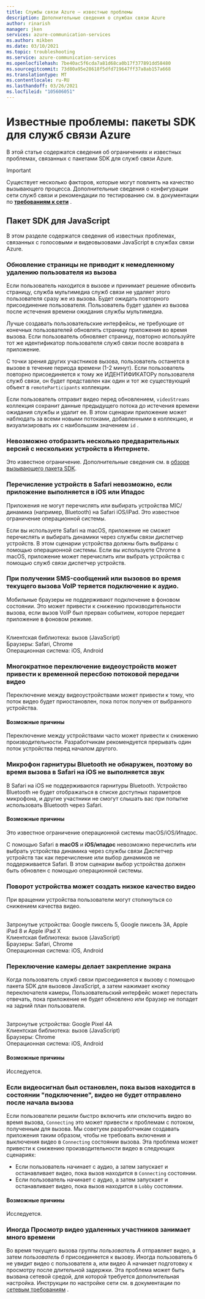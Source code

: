 ```yaml
---
title: Службы связи Azure — известные проблемы
description: Дополнительные сведения о службах связи Azure
author: rinarish
manager: jken
services: azure-communication-services
ms.author: mikben
ms.date: 03/10/2021
ms.topic: troubleshooting
ms.service: azure-communication-services
ms.openlocfilehash: 7be40ac5f6cda7a81d68ca0b17f377891dd58480
ms.sourcegitcommit: 73d80a95e28618f5dfd719647ff37a8ab157a668
ms.translationtype: MT
ms.contentlocale: ru-RU
ms.lasthandoff: 03/26/2021
ms.locfileid: "105606051"
---
```

# <a name="known-issues-azure-communication-services-sdks"></a>Известные проблемы: пакеты SDK для служб связи Azure
В этой статье содержатся сведения об ограничениях и известных проблемах, связанных с пакетами SDK для служб связи Azure.

> [!IMPORTANT]
> Существует несколько факторов, которые могут повлиять на качество вызывающего процесса. Дополнительные сведения о конфигурации сети служб связи и рекомендации по тестированию см. в документации по **[требованиям к сети](https://docs.microsoft.com/azure/communication-services/concepts/voice-video-calling/network-requirements)** .


## <a name="javascript-sdk"></a>Пакет SDK для JavaScript

В этом разделе содержатся сведения об известных проблемах, связанных с голосовыми и видеовызовами JavaScript в службах связи Azure.

### <a name="refreshing-a-page-doesnt-immediately-remove-the-user-from-their-call"></a>Обновление страницы не приводит к немедленному удалению пользователя из вызова

Если пользователь находится в вызове и принимает решение обновить страницу, служба мультимедиа служб связи не удаляет этого пользователя сразу же из вызова. Будет ожидать повторного присоединение пользователя. Пользователь будет удален из вызова после истечения времени ожидания службы мультимедиа.

Лучше создавать пользовательские интерфейсы, не требующие от конечных пользователей обновлять страницу приложения во время вызова. Если пользователь обновляет страницу, повторно используйте тот же идентификатор пользователя служб связи после возврата в приложение.

С точки зрения других участников вызова, пользователь останется в вызове в течение периода времени (1-2 минут). Если пользователь повторно присоединяется к тому же ИДЕНТИФИКАТОРу пользователя служб связи, он будет представлен как один и тот же существующий объект в `remoteParticipants` коллекции.

Если пользователь отправит видео перед обновлением, `videoStreams` коллекция сохранит данные предыдущего потока до истечения времени ожидания службы и удалит ее. В этом сценарии приложение может наблюдать за всеми новыми потоками, добавленными в коллекцию, и визуализировать их с наибольшим значением `id` . 


### <a name="its-not-possible-to-render-multiple-previews-from-multiple-devices-on-web"></a>Невозможно отобразить несколько предварительных версий с нескольких устройств в Интернете.
Это известное ограничение. Дополнительные сведения см. в [обзоре вызывающего пакета SDK](https://docs.microsoft.com/azure/communication-services/concepts/voice-video-calling/calling-sdk-features).

### <a name="enumerating-devices-isnt-possible-in-safari-when-the-application-runs-on-ios-or-ipados"></a>Перечисление устройств в Safari невозможно, если приложение выполняется в iOS или Ипадос

Приложения не могут перечислять или выбирать устройства MIC/динамика (например, Bluetooth) на Safari iOS/iPad. Это известное ограничение операционной системы.

Если вы используете Safari на macOS, приложение не сможет перечислять и выбирать динамики через службы связи диспетчер устройств. В этом сценарии устройства должны быть выбраны с помощью операционной системы. Если вы используете Chrome в macOS, приложение может перечислить или выбрать устройства с помощью служб связи диспетчер устройств.

### <a name="audio-connectivity-is-lost-when-receiving-sms-messages-or-calls-during-an-ongoing-voip-call"></a>При получении SMS-сообщений или вызовов во время текущего вызова VoIP теряется подключение к аудио.
Мобильные браузеры не поддерживают подключение в фоновом состоянии. Это может привести к снижению производительности вызова, если вызов VoIP был прерван событием, которое передает приложение в фоновом режиме.

<br/>Клиентская библиотека: вызов (JavaScript)
<br/>Браузеры: Safari, Chrome
<br/>Операционная система: iOS, Android

### <a name="repeatedly-switching-video-devices-may-cause-video-streaming-to-temporarily-stop"></a>Многократное переключение видеоустройств может привести к временной пересбою потоковой передачи видео

Переключение между видеоустройствами может привести к тому, что поток видео будет приостановлен, пока поток получен от выбранного устройства.

#### <a name="possible-causes"></a>Возможные причины
Переключение между устройствами часто может привести к снижению производительности. Разработчикам рекомендуется прерывать один поток устройства перед началом другого.

### <a name="bluetooth-headset-microphone-is-not-detected-therefore-is-not-audible-during-the-call-on-safari-on-ios"></a>Микрофон гарнитуры Bluetooth не обнаружен, поэтому во время вызова в Safari на iOS не выполняется звук
В Safari на iOS не поддерживаются гарнитуры Bluetooth. Устройство Bluetooth не будет отображаться в списке доступных параметров микрофона, и другие участники не смогут слышать вас при попытке использовать Bluetooth через Safari.

#### <a name="possible-causes"></a>Возможные причины
Это известное ограничение операционной системы macOS/iOS/Ипадос. 

С помощью Safari в **macOS** и **iOS/ипадос** невозможно перечислить или выбрать устройства динамика через службы связи Диспетчер устройств так как перечисление или выбор динамиков не поддерживается Safari. В этом сценарии выбор устройства должен быть обновлен с помощью операционной системы.

### <a name="rotation-of-a-device-can-create-poor-video-quality"></a>Поворот устройства может создать низкое качество видео
При вращении устройства пользователи могут столкнуться со снижением качества видео.

<br/>Затронутые устройства: Google пиксель 5, Google пиксель 3A, Apple iPad 8 и Apple iPad X
<br/>Клиентская библиотека: вызов (JavaScript)
<br/>Браузеры: Safari, Chrome
<br/>Операционная система: iOS, Android


### <a name="camera-switching-makes-the-screen-freeze"></a>Переключение камеры делает закрепление экрана 
Когда пользователь служб связи присоединяется к вызову с помощью пакета SDK для вызовов JavaScript, а затем нажимает кнопку переключателя камеры, Пользовательский интерфейс может перестать отвечать, пока приложение не будет обновлено или браузер не попадет на задний план пользователя.

<br/>Затронутые устройства: Google Pixel 4A
<br/>Клиентская библиотека: вызов (JavaScript)
<br/>Браузеры: Chrome
<br/>Операционная система: iOS, Android


#### <a name="possible-causes"></a>Возможные причины
Исследуется.

### <a name="if-the-video-signal-was-stopped-while-the-call-is-in-connecting-state-the-video-will-not-be-sent-after-the-call-started"></a>Если видеосигнал был остановлен, пока вызов находится в состоянии "подключение", видео не будет отправлено после начала вызова 
Если пользователи решили быстро включить или отключить видео во время вызова, `Connecting` это может привести к проблемам с потоком, полученным для вызова. Мы советуем разработчикам создавать приложения таким образом, чтобы не требовать включения и выключения видео в `Connecting` состоянии вызова. Эта проблема может привести к снижению производительности видео в следующих сценариях:

 - Если пользователь начинает с аудио, а затем запускает и останавливает видео, пока вызов находится в `Connecting` состоянии.
 - Если пользователь начинает с аудио, а затем запускает и останавливает видео, пока вызов находится в `Lobby` состоянии.


#### <a name="possible-causes"></a>Возможные причины
Исследуется.

###  <a name="sometimes-it-takes-a-long-time-to-render-remote-participant-videos"></a>Иногда Просмотр видео удаленных участников занимает много времени
Во время текущего вызова группы _пользователь A_ отправляет видео, а затем _пользователь б_ присоединяется к вызову. Иногда пользователь б не увидит видео с пользователя а, или видео A начинает подготовку к просмотру после длительной задержки. Эта проблема может быть вызвана сетевой средой, для которой требуется дополнительная настройка. Инструкции по настройке сети см. в документации по [сетевым требованиям](https://docs.microsoft.com/azure/communication-services/concepts/voice-video-calling/network-requirements) .
